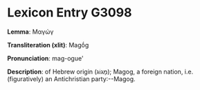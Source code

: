 # Lexicon Entry G3098

**Lemma**: Μαγώγ

**Transliteration (xlit)**: Magṓg

**Pronunciation**: mag-ogue'

**Description**:
of Hebrew origin (מָגוֹג); Magog, a foreign nation, i.e. (figuratively) an Antichristian party:--Magog.
